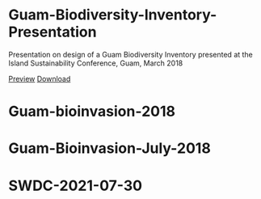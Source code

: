 # Guam-Biodiversity-Inventory-Presentation
Presentation on design of a Guam Biodiversity Inventory presented at the Island Sustainability Conference, Guam, March 2018

[Preview](https://github.com/aubreymoore/Guam-Biodiversity-Inventory-Presentation/blob/master/guam_biodiversity_inventory_presentation.pdf) [Download](https://github.com/aubreymoore/Guam-Biodiversity-Inventory-Presentation/raw/master/guam_biodiversity_inventory_presentation.pdf)


# Guam-bioinvasion-2018
# Guam-Bioinvasion-July-2018
# SWDC-2021-07-30
